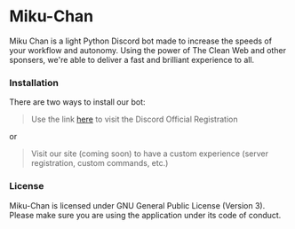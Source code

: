 # Miku-Chan
Miku Chan is a light Python Discord bot made to increase the speeds of your workflow and autonomy. Using the power of The Clean Web and other sponsers, we're able to deliver a fast and brilliant experience to all.

### Installation
There are two ways to install our bot:
> Use the link [here](https://discordapp.com/oauth2/authorize?client_id=365649918142054410&scope=bot&permissions=66321471&response_type=code&redirect_uri=https://github.com/Incrested/Miku-Chan) to visit the Discord Official Registration

or

> Visit our site (coming soon) to have a custom experience (server registration, custom commands, etc.)

### License
Miku-Chan is licensed under GNU General Public License (Version 3). Please make sure you are using the application under its code of conduct.